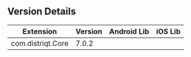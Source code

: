 ## Version Details

| Extension | Version | Android Lib | iOS Lib |
| --- | --- | --- | --- |
| com.distriqt.Core | 7.0.2 |  |  |
